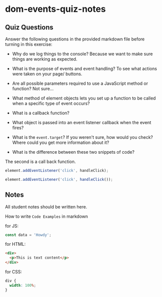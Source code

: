 # dom-events-quiz-notes

## Quiz Questions

Answer the following questions in the provided markdown file before turning in this exercise:

- Why do we log things to the console?
  Because we want to make sure things are working as expected.

- What is the purpose of events and event handling?
  To see what actions were taken on your page/ buttons.

- Are all possible parameters required to use a JavaScript method or function?
  Not sure...

- What method of element objects lets you set up a function to be called when a specific type of event occurs?

- What is a callback function?

- What object is passed into an event listener callback when the event fires?

- What is the `event.target`? If you weren't sure, how would you check? Where could you get more information about it?

- What is the difference between these two snippets of code?

The second is a call back function.

```js
element.addEventListener('click', handleClick);
```

```js
element.addEventListener('click', handleClick());
```

## Notes

All student notes should be written here.

How to write `Code Examples` in markdown

for JS:

```javascript
const data = 'Howdy';
```

for HTML:

```html
<div>
  <p>This is text content</p>
</div>
```

for CSS:

```css
div {
  width: 100%;
}
```
